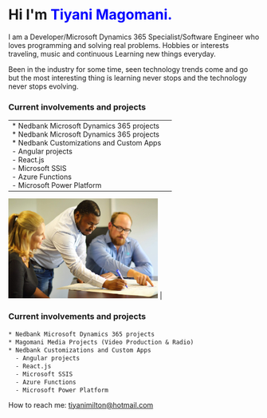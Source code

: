 # Hi I'm **<span style="color:blue">Tiyani Magomani.</span>**

I am a Developer/Microsoft Dynamics 365 Specialist/Software Engineer who loves programming and solving real problems.
Hobbies or interests traveling, music and continuous Learning new things everyday.

Been in the industry for some time, seen technology trends come and go but the most interesting thing is learning never stops and the technology never stops evolving.



### Current involvements and projects
|   |   |
|---|---|
| * Nedbank Microsoft Dynamics 365 projects <br>* Nedbank Microsoft Dynamics 365 projects <br> * Nedbank Customizations and Custom Apps <br>       - Angular projects <br>       - React.js <br>       - Microsoft SSIS <br>       - Azure Functions <br>       - Microsoft Power Platform | <picture>
  <img alt="Shows an illustrated sun in light color mode and a moon with stars in dark color mode." src="IMG_0341.jpeg" width="300">
</picture> |

### Current involvements and projects

    * Nedbank Microsoft Dynamics 365 projects
    * Magomani Media Projects (Video Production & Radio)  
    * Nedbank Customizations and Custom Apps
      - Angular projects
      - React.js
      - Microsoft SSIS
      - Azure Functions
      - Microsoft Power Platform 

How to reach me: tiyanimilton@hotmail.com
